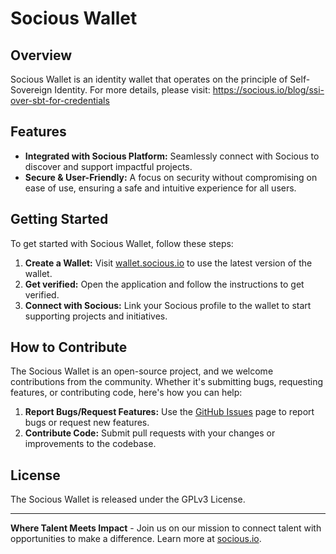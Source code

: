 # Socious Wallet

## Overview

Socious Wallet is an identity wallet that operates on the principle of Self-Sovereign Identity. For more details, please visit: https://socious.io/blog/ssi-over-sbt-for-credentials

## Features

- **Integrated with Socious Platform:** Seamlessly connect with Socious to discover and support impactful projects.
- **Secure & User-Friendly:** A focus on security without compromising on ease of use, ensuring a safe and intuitive experience for all users.

## Getting Started

To get started with Socious Wallet, follow these steps:

1. **Create a Wallet:** Visit [wallet.socious.io](http://wallet.socious.io) to use the latest version of the wallet.
2. **Get verified:** Open the application and follow the instructions to get verified.
3. **Connect with Socious:** Link your Socious profile to the wallet to start supporting projects and initiatives.

## How to Contribute

The Socious Wallet is an open-source project, and we welcome contributions from the community. Whether it's submitting bugs, requesting features, or contributing code, here's how you can help:

1. **Report Bugs/Request Features:** Use the [GitHub Issues](https://github.com/socious-io/socious-wallet/issues) page to report bugs or request new features.
2. **Contribute Code:** Submit pull requests with your changes or improvements to the codebase.

## License

The Socious Wallet is released under the GPLv3 License.

---

**Where Talent Meets Impact** - Join us on our mission to connect talent with opportunities to make a difference. Learn more at [socious.io](https://socious.io/).
